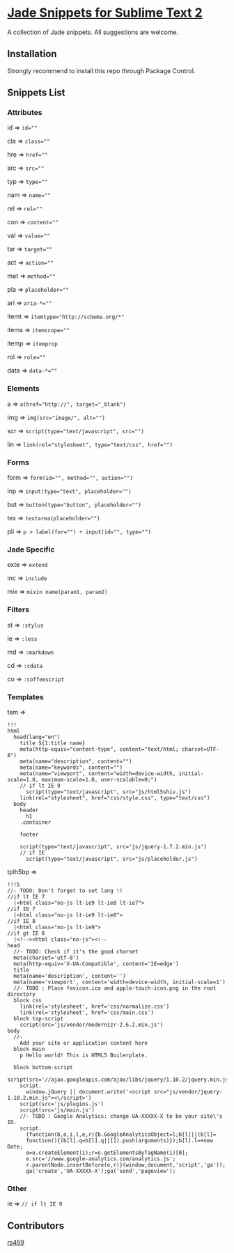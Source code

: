# [Jade Snippets for Sublime Text 2](https://github.com/P233/Jade-Snippets-for-Sublime-Text-2)

A collection of Jade snippets. All suggestions are welcome.

## Installation
Strongly recommend to install this repo through Package Control.

## Snippets List


### Attributes

id     =>  ```id=""```

cla    =>  ```class=""```

hre    =>  ```href=""```

src    =>  ```src=""```

typ    =>  ```type=""```

nam    =>  ```name=""```

rel    =>  ```rel=""```

con    =>  ```content=""```

val    =>  ```value=""```

tar    =>  ```target=""```

act    =>  ```action=""```

met    =>  ```method=""```

pla    =>  ```placeholder=""```

ari    =>  ```aria-*=""```

itemt  =>  ```itemtype="http://schema.org/*"```

items  =>  ```itemscope=""```

itemp  =>  ```itemprop```

rol    =>  ```role=""```

data   =>  ```data-*=""```


### Elements

a      =>  ```a(href="http://", target="_blank")```

img    =>  ```img(src="image/", alt="")```

scr    =>  ```script(type="text/javascript", src="")```

lin    =>  ```link(rel="stylesheet", type="text/css", href="")```


### Forms

form   =>  ```form(id="", method="", action="")```

inp    =>  ```input(type="text", placeholder="")```

but    =>  ```button(type="button", placeholder="")```

tex    =>  ```textarea(placeholder="")```

pli    =>  ```p > label(for="") + input(id="", type="")```


### Jade Specific

exte   =>  ```extend```

inc    =>  ```include```

mix    =>  ```mixin name(param1, param2)```

### Filters

st    =>  ```:stylus```

le    =>  ```:less```

md    =>  ```:markdown```

cd    =>  ```:cdata```

co    =>  ```:coffeescript```


### Templates

tem    =>  

```jade
!!!
html
  head(lang="en")
    title ${1:title name}
    meta(http-equiv="content-type", content="text/html; charset=UTF-8")
    meta(name="description", content="")
    meta(name="keywords", content="")
    meta(name="viewport", content="width=device-width, initial-scale=1.0, maximum-scale=1.0, user-scalable=0;")
    // if lt IE 9
      script(type="text/javascript", src="js/html5shiv.js")
    link(rel="stylesheet", href="css/style.css", type="text/css")
  body
    header
      h1
    .container

    footer

    script(type="text/javascript", src="js/jquery-1.7.2.min.js")
    // if IE
      script(type="text/javascript", src="js/placeholder.js")
```

tplh5bp => 

```jade
!!!5
//- TODO: Don't forget to set lang !!
//if lt IE 7
  |<html class="no-js lt-ie9 lt-ie8 lt-ie7">
//if IE 7
  |<html class="no-js lt-ie9 lt-ie8">
//if IE 8
  |<html class="no-js lt-ie9">
//if gt IE 8
  |<!--><html class="no-js"><!--
head
  //- TODO: Check if it's the good charset
  meta(charset='utf-8')
  meta(http-equiv='X-UA-Compatible', content='IE=edge')
  title
  meta(name='description', content='')
  meta(name='viewport', content='width=device-width, initial-scale=1')
  //- TODO : Place favicon.ico and apple-touch-icon.png in the root directory
  block css
    link(rel='stylesheet', href='css/normalize.css')
    link(rel='stylesheet', href='css/main.css')
  block top-script
    script(src='js/vendor/modernizr-2.6.2.min.js')
body
  //-
    Add your site or application content here
  block main
    p Hello world! This is HTML5 Boilerplate.

  block bottom-script
    script(src='//ajax.googleapis.com/ajax/libs/jquery/1.10.2/jquery.min.js')
    script.
      window.jQuery || document.write('<script src="js/vendor/jquery-1.10.2.min.js"><\/script>')
    script(src='js/plugins.js')
    script(src='js/main.js')
    //- TODO : Google Analytics: change UA-XXXXX-X to be your site\'s ID.
    script.
      (function(b,o,i,l,e,r){b.GoogleAnalyticsObject=l;b[l]||(b[l]=
      function(){(b[l].q=b[l].q||[]).push(arguments)});b[l].l=+new Date;
      e=o.createElement(i);r=o.getElementsByTagName(i)[0];
      e.src='//www.google-analytics.com/analytics.js';
      r.parentNode.insertBefore(e,r)}(window,document,'script','ga'));
      ga('create','UA-XXXXX-X');ga('send','pageview');
```

### Other

ie     =>  ```// if lt IE 9```

## Contributors
[rs459](https://github.com/rs459)
